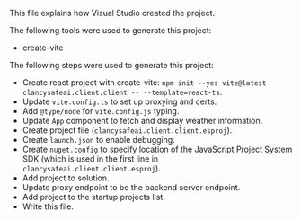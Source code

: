 This file explains how Visual Studio created the project.

The following tools were used to generate this project:
- create-vite

The following steps were used to generate this project:
- Create react project with create-vite: `npm init --yes vite@latest clancysafeai.client.client -- --template=react-ts`.
- Update `vite.config.ts` to set up proxying and certs.
- Add `@type/node` for `vite.config.js` typing.
- Update `App` component to fetch and display weather information.
- Create project file (`clancysafeai.client.client.esproj`).
- Create `launch.json` to enable debugging.
- Create `nuget.config` to specify location of the JavaScript Project System SDK (which is used in the first line in `clancysafeai.client.client.esproj`).
- Add project to solution.
- Update proxy endpoint to be the backend server endpoint.
- Add project to the startup projects list.
- Write this file.
